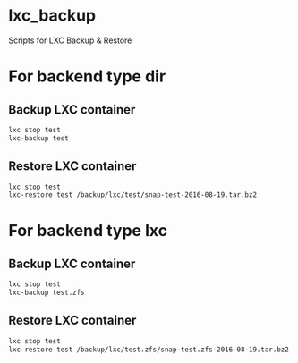 # lxc_backup
Scripts for LXC Backup &amp; Restore


# For backend type dir

## Backup LXC container


```bash
lxc stop test
lxc-backup test
```


## Restore LXC container


```bash
lxc stop test
lxc-restore test /backup/lxc/test/snap-test-2016-08-19.tar.bz2
```



# For backend type lxc


## Backup LXC container


```bash
lxc stop test
lxc-backup test.zfs
```


## Restore LXC container


```bash
lxc stop test
lxc-restore test /backup/lxc/test.zfs/snap-test.zfs-2016-08-19.tar.bz2
```
